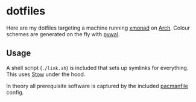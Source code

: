 # dotfiles

Here are my dotfiles targeting a machine running [xmonad](https://xmonad.org) on [Arch](https://archlinux.org). Colour schemes are generated on the fly with [pywal](https://github.com/dylanaraps/pywal).

## Usage

A shell script (`./link.sh`) is included that sets up symlinks for everything. This uses [Stow](https://www.gnu.org/software/stow/) under the hood.

In theory all prerequisite software is captured by the included [pacmanfile](https://github.com/mastertinner/pacmanfile) config.

